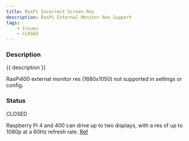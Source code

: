 ```yaml
---
title: RasPi Incorrect Screen Res
description: RasPi External Monitor Res Support
tags:
    - Issues
    - CLOSED
---
```


### Description

{{ description }}

RasPi400 external monitor res (1680x1050) not supported in settings or config.

### Status

CLOSED

Raspberry Pi 4 and 400 can drive up to two displays, with a res of up to 1080p at a 60Hz refresh rate. [Ref](https://raspberrypi.com/documentation/computers/configuration.html#advanced-options41)

